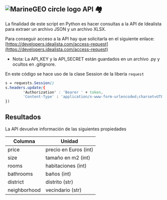 ## ![MarineGEO circle logo](https://img.europapress.es/fotoweb/fotonoticia_20220118143634_1200.jpg) API 🏘️

La finalidad de este script en Python es hacer consultas a la API de Idealista para extraer un archivo JSON y un archivo XLSX. 

Para conseguir acceso a la API hay que solicitarla en el siguiente enlace: [https://developers.idealista.com/access-request](https://developers.idealista.com/access-request)

*   Nota: La API\_KEY y la API\_SECRET están guardados en un archivo .py y ocultos en .gitignore.

En este código se hace uso de la clase Session de la libería `request`

```css
s = requests.Session()
s.headers.update({
        'Authorization' : 'Bearer ' + token,
        'Content-Type' : 'application/x-www-form-urlencoded;charset=UTF-8'
})
```

## Resultados

La API devuelve información de las siguientes propiedades 

| Columna | Unidad |
| --- | --- |
| price | precio en Euros (int) |
| size | tamaño en m2 (int) |
| rooms | habitaciones (int) |
| bathrooms | baños (int) |
| district | distrito (str) |
| neighborhood | vecindario (str) |